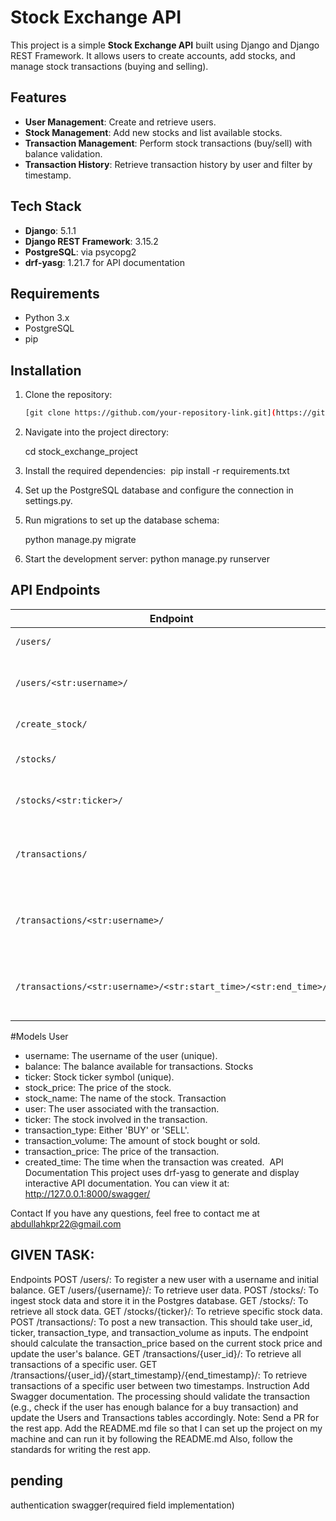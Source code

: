 # Stock Exchange API

This project is a simple **Stock Exchange API** built using Django and Django REST Framework. It allows users to create accounts, add stocks, and manage stock transactions (buying and selling).

## Features

- **User Management**: Create and retrieve users.
- **Stock Management**: Add new stocks and list available stocks.
- **Transaction Management**: Perform stock transactions (buy/sell) with balance validation.
- **Transaction History**: Retrieve transaction history by user and filter by timestamp.

## Tech Stack

- **Django**: 5.1.1
- **Django REST Framework**: 3.15.2
- **PostgreSQL**: via psycopg2
- **drf-yasg**: 1.21.7 for API documentation

## Requirements

- Python 3.x
- PostgreSQL
- pip

## Installation

1. Clone the repository:
   ```bash
   [git clone https://github.com/your-repository-link.git](https://github.com/Abdullah-shahzad/Stock_Exchange)

2. Navigate into the project directory: 
   
    cd stock_exchange_project

3. Install the required dependencies: 
     pip install -r requirements.txt
   
5. Set up the PostgreSQL database and configure the connection in settings.py.

6. Run migrations to set up the database schema: 

   python manage.py migrate
  
7. Start the development server:
   python manage.py runserver

   
## API Endpoints

| Endpoint                                      | Method | Description                                       |
|-----------------------------------------------|--------|---------------------------------------------------|
| `/users/`                                     | POST   | Create a new user.                                |
| `/users/<str:username>/`                      | GET    | Retrieve user details by username.                |
| `/create_stock/`                              | POST   | Create a new stock.                               |
| `/stocks/`                                    | GET    | List all available stocks.                        |
| `/stocks/<str:ticker>/`                       | GET    | Retrieve stock data by ticker.                    |
| `/transactions/`                              | POST   | Create a new transaction (Buy/Sell stock).        |
| `/transactions/<str:username>/`               | GET    | List all transactions for a specific user.        |
| `/transactions/<str:username>/<str:start_time>/<str:end_time>/` | GET | List transactions by user within a time range.    |


#Models
User
* username: The username of the user (unique).
* balance: The balance available for transactions.
Stocks
* ticker: Stock ticker symbol (unique).
* stock_price: The price of the stock.
* stock_name: The name of the stock.
Transaction
* user: The user associated with the transaction.
* ticker: The stock involved in the transaction.
* transaction_type: Either 'BUY' or 'SELL'.
* transaction_volume: The amount of stock bought or sold.
* transaction_price: The price of the transaction.
* created_time: The time when the transaction was created. 
API Documentation
This project uses drf-yasg to generate and display interactive API documentation. You can view it at:
http://127.0.0.1:8000/swagger/

Contact
If you have any questions, feel free to contact me at abdullahkpr22@gmail.com





## GIVEN TASK:
Endpoints
POST /users/: To register a new user with a username and initial balance.
GET /users/{username}/: To retrieve user data. 
POST /stocks/: To ingest stock data and store it in the Postgres database.
GET /stocks/: To retrieve all stock data.
GET /stocks/{ticker}/: To retrieve specific stock data.
POST /transactions/: To post a new transaction. This should take user_id, ticker, transaction_type, and transaction_volume as inputs. The endpoint should calculate the transaction_price based on the current stock price and update the user's balance.
GET /transactions/{user_id}/: To retrieve all transactions of a specific user.
GET /transactions/{user_id}/{start_timestamp}/{end_timestamp}/: To retrieve transactions of a specific user between two timestamps.
Instruction
Add Swagger documentation.
The processing should validate the transaction (e.g., check if the user has enough balance for a buy transaction) and update the Users and Transactions tables accordingly.
Note:
Send a PR for the rest app.
Add the README.md file so that I can set up the project on my machine and can run it by following the README.md
Also, follow the standards for writing the rest app.


## pending
authentication
swagger(required field implementation)

